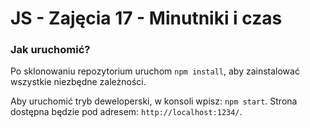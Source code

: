 # JS - Zajęcia 17 - Minutniki i czas

### Jak uruchomić?

Po sklonowaniu repozytorium uruchom `npm install`, aby zainstalować wszystkie
niezbędne zależności.

Aby uruchomić tryb deweloperski, w konsoli wpisz: `npm start`.
Strona dostępna będzie pod adresem: `http://localhost:1234/`.
